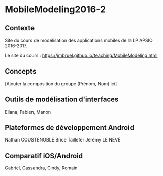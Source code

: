 # MobileModeling2016-2

## Contexte

Site du cours de modélisation des applications mobiles de la LP APSIO 2016-2017.

Le site du cours : https://jmbruel.github.io/teaching/MobileModeling.html

## Concepts

[Ajouter la composition du groupe (Prénom, Nom) ici]

## Outils de modélisation d'interfaces

Eliana, Fabien, Manon

## Plateformes de développement Android

Nathan COUSTENOBLE
Brice Taillefer
Jérémy LE NEVÉ

## Comparatif iOS/Android

Gabriel, Cassandra, Cindy, Romain

